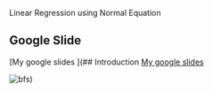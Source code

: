 Linear Regression using Normal Equation

## Google Slide
[My google slides ](## Introduction
[My google slides ](https://docs.google.com/presentation/d/1F1_QmDIxuMeAM_hhVJpc30nk_QJYXMDm/edit?usp=sharing&ouid=104853846642343691626&rtpof=true&sd=true)

![bfs](https://user-images.githubusercontent.com/117481140/200092483-2caaa761-c5ab-43c9-b7b0-d2952d700c54.png))
